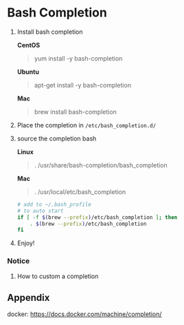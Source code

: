 Bash Completion
===

1. Install bash completion

    **CentOS**

    > yum install -y bash-completion

    **Ubuntu**

    
    > apt-get install -y bash-completion
    
    **Mac**

    > brew install bash-completion

2. Place the completion in `/etc/bash_completion.d/`

3. source the completion bash

    **Linux**

    > . /usr/share/bash-completion/bash_completion

    **Mac**

    > . /usr/local/etc/bash_completion

    ```bash
    # add to ~/.bash_profile
    # to auto start
    if [ -f $(brew --prefix)/etc/bash_completion ]; then
        . $(brew --prefix)/etc/bash_completion
    fi
    ```

4. Enjoy!

### Notice

1. How to custom a completion

## Appendix

docker: https://docs.docker.com/machine/completion/

